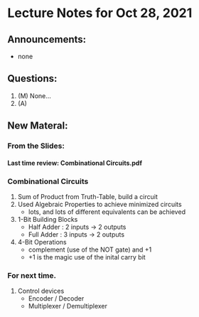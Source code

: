 # Lecture Notes for Oct 28, 2021


## Announcements:
  - none


## Questions:
   1. (M)  None...
   1. (A)

## New Materal:

### From the Slides:

#### Last time review: Combinational Circuits.pdf
 
### Combinational Circuits
  1. Sum of Product from Truth-Table, build a circuit
  1. Used Algebraic Properties to achieve minimized circuits
     - lots, and lots of different equivalents can be achieved
  1. 1-Bit Building Blocks
     - Half Adder : 2 inputs -> 2 outputs
     - Full Adder : 3 inputs -> 2 outputs
  1. 4-Bit Operations
     - complement (use of the NOT gate) and +1 
     - +1 is the magic use of the inital carry bit 

### For next time.
  1. Control devices
     - Encoder / Decoder
     - Multiplexer / Demultiplexer
